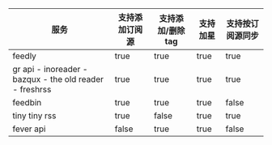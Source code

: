 | 服务                                                    | 支持添加订阅源 | 支持添加/删除 tag | 支持加星 | 支持按订阅源同步 |
|---------------------------------------------------------|----------------|-------------------|----------|------------------|
| feedly                                                  | true           | true              | true     | true             |
| gr api - inoreader - bazqux - the old reader - freshrss | true           | true              | true     | true             |
| feedbin                                                 | true           | true              | true     | false            |
| tiny tiny rss                                           | true           | false             | true     | true             |
| fever api                                               | false          | true              | true     | false            |